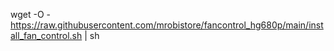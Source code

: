 wget -O - https://raw.githubusercontent.com/mrobistore/fancontrol_hg680p/main/install_fan_control.sh | sh

